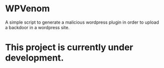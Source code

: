 # WPVenom
A simple script to generate a malicious wordpress plugin in order to upload a backdoor in a wordpress site.
<h1> This project is currently under development. </h1>
